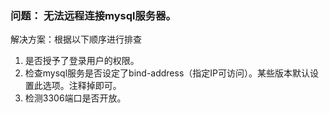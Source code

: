 ### 问题： 无法远程连接mysql服务器。
解决方案：根据以下顺序进行排查
1. 是否授予了登录用户的权限。
2. 检查mysql服务是否设定了bind-address（指定IP可访问）。某些版本默认设置此选项。注释掉即可。
3. 检测3306端口是否开放。